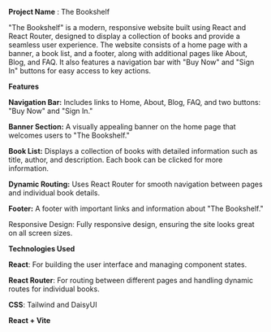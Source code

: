 **Project Name** : The Bookshelf

"The Bookshelf" is a modern, responsive website built using React and React Router, designed to display a collection of books and provide a seamless user experience. The website consists of a home page with a banner, a book list, and a footer, along with additional pages like About, Blog, and FAQ. It also features a navigation bar with "Buy Now" and "Sign In" buttons for easy access to key actions.

**Features**

**Navigation Bar:** Includes links to Home, About, Blog, FAQ, and two buttons: "Buy Now" and "Sign In."

**Banner Section:** A visually appealing banner on the home page that welcomes users to "The Bookshelf."

**Book List:** Displays a collection of books with detailed information such as title, author, and description. Each book can be clicked for more information.

**Dynamic Routing:** Uses React Router for smooth navigation between pages and individual book details.

**Footer:** A footer with important links and information about "The Bookshelf."

Responsive Design: Fully responsive design, ensuring the site looks great on all screen sizes.

**Technologies Used**

**React**: For building the user interface and managing component states.

**React Router**: For routing between different pages and handling dynamic routes for individual books.

**CSS**: Tailwind and DaisyUI

**React + Vite**
